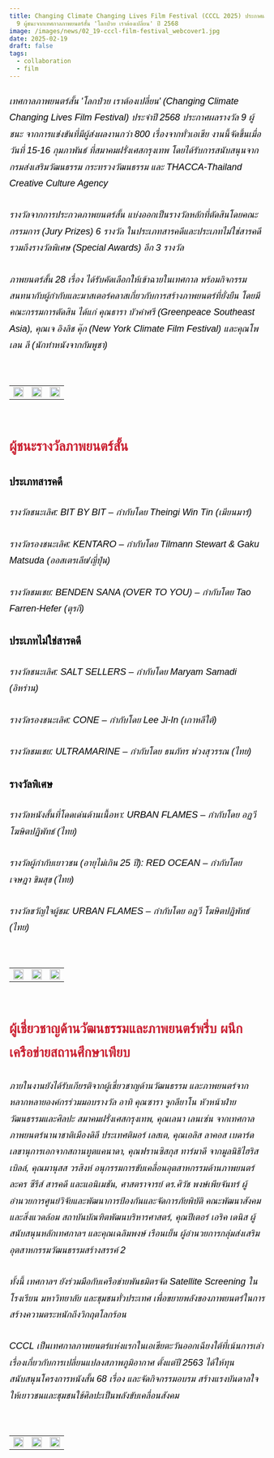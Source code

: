 ```yaml
---
title: Changing Climate Changing Lives Film Festival (CCCL 2025) ประกาศผลรางวัล
  9 ผู้ชนะจากเทศกาลภาพยนตร์สั้น 'โลกป่วย เราต้องเปลี่ยน' ปี 2568
image: /images/news/02_19-cccl-film-festival_webcover1.jpg
date: 2025-02-19
draft: false
tags:
  - collaboration
  - film
---
```

<style>
    body {
        color: black;
    }

    h3 {
        color: #ca2031;
        font-family: "IBM Plex Sans Thai", sans-serif;
        font-weight: bold;
        font-size: 26px;
        line-height: 1.8;
    }

    h4 {
        color: black;
        font-family: "IBM Plex Sans Thai", sans-serif;
        font-weight: bold;
        font-size: 20px;
        line-height: 1.8;
    }

h5 {
        color: black;
        font-family: "sarabun", sans-serif;
        font-weight: lighter;
        font-size: 18px;
        line-height: 1.8;
    }
</style>

##### เทศกาลภาพยนตร์สั้น 'โลกป่วย เราต้องเปลี่ยน' (Changing Climate Changing Lives Film Festival) ประจำปี 2568 ประกาศผลรางวัล 9 ผู้ชนะ จากการแข่งขันที่มีผู้ส่งผลงานกว่า 800 เรื่องจากทั่วเอเชีย งานนี้จัดขึ้นเมื่อวันที่ 15-16 กุมภาพันธ์ ที่สมาคมฝรั่งเศสกรุงเทพ โดยได้รับการสนับสนุนจาก กรมส่งเสริมวัฒนธรรม กระทรวงวัฒนธรรม และ THACCA-Thailand Creative Culture Agency 

##### รางวัลจากการประกวดภาพยนตร์สั้น แบ่งออกเป็นรางวัลหลักที่ตัดสินโดยคณะกรรมการ (Jury Prizes) 6 รางวัล ในประเภทสารคดีและประเภทไม่ใช่สารคดี รวมถึงรางวัลพิเศษ (Special Awards) อีก 3 รางวัล  

##### ภาพยนตร์สั้น 28 เรื่อง ได้รับคัดเลือกให้เข้าฉายในเทศกาล พร้อมกิจกรรมสนทนากับผู้กำกับและมาสเตอร์คลาสเกี่ยวกับการสร้างภาพยนตร์ที่ยั่งยืน โดยมีคณะกรรมการตัดสิน ได้แก่ คุณธารา บัวคำศรี (Greenpeace Southeast Asia), คุณเจ อิงลิช คุ๊ก (New York Climate Film Festival) และคุณโพเลน ลี (นักทำหนังจากกัมพูชา)

<p><br></p>
<table style="width: 100%; border-collapse: collapse; border: 0px solid rgb(255, 255, 255);">
    <tbody>
        <tr>
            <td style="width: 33.3333%; border: 0px solid rgb(255, 255, 255);"><img src="/images/02_18-cccl-film-festival_x_5.jpg" style="width: 100%;object-fit;"><br></td>
            <td style="width: 33.3333%; border: 0px solid rgb(255, 255, 255);"><img src="/images/02_18-cccl-film-festival_x_6.jpg" style="width: 100%;object-fit;"><br></td>
            <td style="width: 33.3333%; border: 0px solid rgb(255, 255, 255);"><img src="/images/02_19-cccl-film-festival_x_2.jpg" style="width: 100%;object-fit;"><br></td>
        </tr> </tr>
    </tbody>
</table>

<p><br></p>

### ผู้ชนะรางวัลภาพยนตร์สั้น

#### ประเภทสารคดี

##### รางวัลชนะเลิศ: BIT BY BIT – กำกับโดย Theingi Win Tin (เมียนมาร์)

##### รางวัลรองชนะเลิศ: KENTARO – กำกับโดย Tilmann Stewart & Gaku Matsuda (ออสเตรเลีย/ญี่ปุ่น)

##### รางวัลชมเชย: BENDEN SANA (OVER TO YOU) – กำกับโดย Tao Farren-Hefer (ตุรกี)

#### ประเภทไม่ใช่สารคดี

##### รางวัลชนะเลิศ: SALT SELLERS – กำกับโดย Maryam Samadi (อิหร่าน)

##### รางวัลรองชนะเลิศ: CONE – กำกับโดย Lee Ji-In (เกาหลีใต้)

##### รางวัลชมเชย: ULTRAMARINE – กำกับโดย ธนภัทร พ่วงสุวรรณ (ไทย)

#### รางวัลพิเศษ

##### รางวัลหนังสั้นที่โดดเด่นด้านเนื้อหา: URBAN FLAMES – กำกับโดย อฏวี โฆษิตปฏิพัทธ์ (ไทย)

##### รางวัลผู้กำกับเยาวชน (อายุไม่เกิน 25 ปี): RED OCEAN – กำกับโดย เจษฎา ขิมสุข (ไทย)

##### รางวัลขวัญใจผู้ชม: URBAN FLAMES – กำกับโดย อฏวี โฆษิตปฏิพัทธ์ (ไทย)

<p><br></p>
<table style="width: 100%; border-collapse: collapse; border: 0px solid rgb(255, 255, 255);">
    <tbody>
        <tr>
            <td style="width: 33.3333%; border: 0px solid rgb(255, 255, 255);"><img src="/images/02_18-cccl-film-festival_x_7.jpg" style="width: 100%;object-fit;"><br></td>
            <td style="width: 33.3333%; border: 0px solid rgb(255, 255, 255);"><img src="/images/02_19-cccl-film-festival_x_1.jpg" style="width: 100%;object-fit;"><br></td>
            <td style="width: 33.3333%; border: 0px solid rgb(255, 255, 255);"><img src="/images/02_18-cccl-film-festival_x_9.jpg" style="width: 100%;object-fit;"><br></td>
        </tr> </tr>
    </tbody>
</table>

<p><br></p>

### ผู้เชี่ยวชาญด้านวัฒนธรรมและภาพยนตร์พรึ่บ ผนึกเครือข่ายสถานศึกษาเพียบ

##### ภายในงานยังได้รับเกียรติจากผู้เชี่ยวชาญด้านวัฒนธรรม และภาพยนตร์จากหลากหลายองค์กรร่วมมอบรางวัล อาทิ คุณซารา จูกลียาโน หัวหน้าฝ่ายวัฒนธรรมและศิลปะ สมาคมฝรั่งเศสกรุงเทพ, คุณเลนา เลนเซ่น จากเทศกาลภาพยนตร์นานาชาติเมืองดิลี ประเทศติมอร์ เลสเต, คุณเอลิส ลาคอส เบดาร์ด เลขานุการเอกจากสถานทูตแคนาดา, คุณฟรานซิสกุส ทาร์มาดี จากมูลนิธิไฮริส เบิลล์, คุณมานุสส วรสิงห์ อนุกรรมการขับเคลื่อนอุตสาหกรรมด้านภาพยนตร์ ละคร ซีรีส์ สารคดี และแอนิเมชัน, ศาสตราจารย์ ดร.ศิวัช พงษ์เพียจันทร์ ผู้อำนวยการศูนย์วิจัยและพัฒนาการป้องกันและจัดการภัยพิบัติ คณะพัฒนาสังคมและสิ่งแวดล้อม สถาบันบัณฑิตพัฒนบริหารศาสตร์, คุณปีเตอร์ เอริค เดนิส ผู้สนับสนุนหลักเทศกาลฯ และคุณเฉลิมพงษ์ เรือนเย็น ผู้อำนวยการกลุ่มส่งเสริมอุตสาหกรรมวัฒนธรรมสร้างสรรค์ 2

##### ทั้งนี้ เทศกาลฯ ยังร่วมมือกับเครือข่ายพันธมิตรจัด Satellite Screening ในโรงเรียน มหาวิทยาลัย และชุมชนทั่วประเทศ เพื่อขยายพลังของภาพยนตร์ในการสร้างความตระหนักถึงวิกฤตโลกร้อน

##### CCCL เป็นเทศกาลภาพยนตร์แห่งแรกในเอเชียตะวันออกเฉียงใต้ที่เน้นการเล่าเรื่องเกี่ยวกับการเปลี่ยนแปลงสภาพภูมิอากาศ ตั้งแต่ปี 2563 ได้ให้ทุนสนับสนุนโครงการหนังสั้น 68 เรื่อง และจัดกิจกรรมอบรม สร้างแรงบันดาลใจให้เยาวชนและชุมชนใช้ศิลปะเป็นพลังขับเคลื่อนสังคม

<p><br></p>
<table style="width: 100%; border-collapse: collapse; border: 0px solid rgb(255, 255, 255);">
    <tbody>
        <tr>
            <td style="width: 33.3333%; border: 0px solid rgb(255, 255, 255);"><img src="/images/02_18-cccl-film-festival_x_10.jpg" style="width: 100%;object-fit;"><br></td>
            <td style="width: 33.3333%; border: 0px solid rgb(255, 255, 255);"><img src="/images/02_19-cccl-film-festival_x_4.jpg" style="width: 100%;object-fit;"><br></td>
            <td style="width: 33.3333%; border: 0px solid rgb(255, 255, 255);"><img src="/images/02_18-cccl-film-festival_x_11.jpg" style="width: 100%;object-fit;"><br></td>
        </tr> </tr>
    </tbody>
</table>

<p><br></p>
